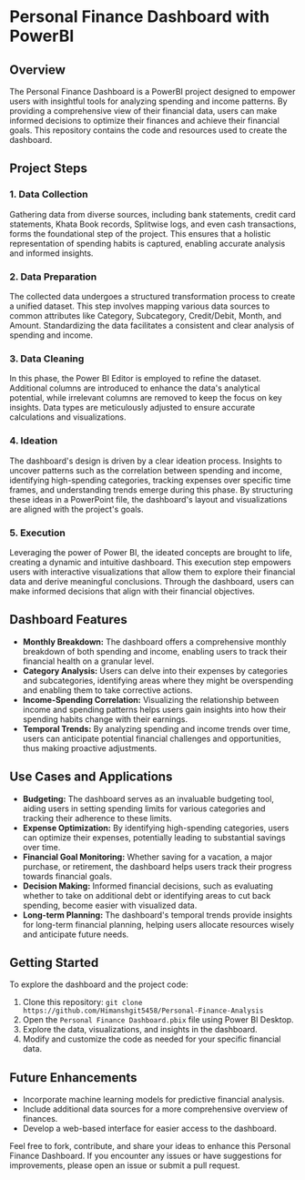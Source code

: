 # Personal Finance Dashboard with PowerBI



## Overview

The Personal Finance Dashboard is a PowerBI project designed to empower users with insightful tools for analyzing spending and income patterns. By providing a comprehensive view of their financial data, users can make informed decisions to optimize their finances and achieve their financial goals. This repository contains the code and resources used to create the dashboard.






## Project Steps

### 1. Data Collection

Gathering data from diverse sources, including bank statements, credit card statements, Khata Book records, Splitwise logs, and even cash transactions, forms the foundational step of the project. This ensures that a holistic representation of spending habits is captured, enabling accurate analysis and informed insights.

### 2. Data Preparation

The collected data undergoes a structured transformation process to create a unified dataset. This step involves mapping various data sources to common attributes like Category, Subcategory, Credit/Debit, Month, and Amount. Standardizing the data facilitates a consistent and clear analysis of spending and income.

### 3. Data Cleaning

In this phase, the Power BI Editor is employed to refine the dataset. Additional columns are introduced to enhance the data's analytical potential, while irrelevant columns are removed to keep the focus on key insights. Data types are meticulously adjusted to ensure accurate calculations and visualizations.

### 4. Ideation

The dashboard's design is driven by a clear ideation process. Insights to uncover patterns such as the correlation between spending and income, identifying high-spending categories, tracking expenses over specific time frames, and understanding trends emerge during this phase. By structuring these ideas in a PowerPoint file, the dashboard's layout and visualizations are aligned with the project's goals.

### 5. Execution

Leveraging the power of Power BI, the ideated concepts are brought to life, creating a dynamic and intuitive dashboard. This execution step empowers users with interactive visualizations that allow them to explore their financial data and derive meaningful conclusions. Through the dashboard, users can make informed decisions that align with their financial objectives.

## Dashboard Features

- **Monthly Breakdown:** The dashboard offers a comprehensive monthly breakdown of both spending and income, enabling users to track their financial health on a granular level.
- **Category Analysis:** Users can delve into their expenses by categories and subcategories, identifying areas where they might be overspending and enabling them to take corrective actions.
- **Income-Spending Correlation:** Visualizing the relationship between income and spending patterns helps users gain insights into how their spending habits change with their earnings.
- **Temporal Trends:** By analyzing spending and income trends over time, users can anticipate potential financial challenges and opportunities, thus making proactive adjustments.

## Use Cases and Applications

- **Budgeting:** The dashboard serves as an invaluable budgeting tool, aiding users in setting spending limits for various categories and tracking their adherence to these limits.
- **Expense Optimization:** By identifying high-spending categories, users can optimize their expenses, potentially leading to substantial savings over time.
- **Financial Goal Monitoring:** Whether saving for a vacation, a major purchase, or retirement, the dashboard helps users track their progress towards financial goals.
- **Decision Making:** Informed financial decisions, such as evaluating whether to take on additional debt or identifying areas to cut back spending, become easier with visualized data.
- **Long-term Planning:** The dashboard's temporal trends provide insights for long-term financial planning, helping users allocate resources wisely and anticipate future needs.

## Getting Started

To explore the dashboard and the project code:

1. Clone this repository: `git clone https://github.com/Himanshgit5458/Personal-Finance-Analysis`
2. Open the `Personal Finance Dashboard.pbix` file using Power BI Desktop.
3. Explore the data, visualizations, and insights in the dashboard.
4. Modify and customize the code as needed for your specific financial data.


## Future Enhancements

- Incorporate machine learning models for predictive financial analysis.
- Include additional data sources for a more comprehensive overview of finances.
- Develop a web-based interface for easier access to the dashboard.



Feel free to fork, contribute, and share your ideas to enhance this Personal Finance Dashboard. If you encounter any issues or have suggestions for improvements, please open an issue or submit a pull request.

